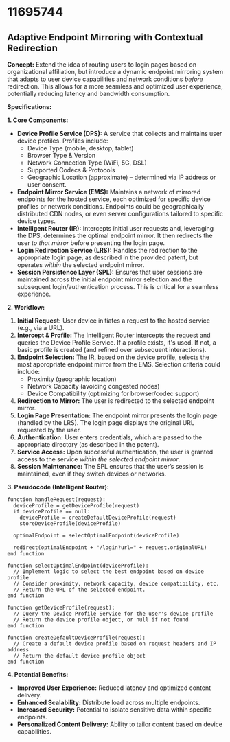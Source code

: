 # 11695744

## Adaptive Endpoint Mirroring with Contextual Redirection

**Concept:** Extend the idea of routing users to login pages based on organizational affiliation, but introduce a dynamic endpoint mirroring system that adapts to user device capabilities and network conditions *before* redirection. This allows for a more seamless and optimized user experience, potentially reducing latency and bandwidth consumption.

**Specifications:**

**1. Core Components:**

*   **Device Profile Service (DPS):** A service that collects and maintains user device profiles. Profiles include:
    *   Device Type (mobile, desktop, tablet)
    *   Browser Type & Version
    *   Network Connection Type (WiFi, 5G, DSL)
    *   Supported Codecs & Protocols
    *   Geographic Location (approximate) – determined via IP address or user consent.
*   **Endpoint Mirror Service (EMS):**  Maintains a network of mirrored endpoints for the hosted service, each optimized for specific device profiles or network conditions.  Endpoints could be geographically distributed CDN nodes, or even server configurations tailored to specific device types.
*   **Intelligent Router (IR):**  Intercepts initial user requests and, leveraging the DPS, determines the optimal endpoint mirror. It then redirects the user *to that mirror* before presenting the login page.
*   **Login Redirection Service (LRS):**  Handles the redirection to the appropriate login page, as described in the provided patent, but operates *within* the selected endpoint mirror.
*   **Session Persistence Layer (SPL):**  Ensures that user sessions are maintained across the initial endpoint mirror selection and the subsequent login/authentication process.  This is critical for a seamless experience.

**2. Workflow:**

1.  **Initial Request:** User device initiates a request to the hosted service (e.g., via a URL).
2.  **Intercept & Profile:** The Intelligent Router intercepts the request and queries the Device Profile Service. If a profile exists, it's used. If not, a basic profile is created (and refined over subsequent interactions).
3.  **Endpoint Selection:** The IR, based on the device profile, selects the most appropriate endpoint mirror from the EMS.  Selection criteria could include:
    *   Proximity (geographic location)
    *   Network Capacity (avoiding congested nodes)
    *   Device Compatibility (optimizing for browser/codec support)
4.  **Redirection to Mirror:** The user is redirected to the selected endpoint mirror.
5.  **Login Page Presentation:** The endpoint mirror presents the login page (handled by the LRS). The login page displays the original URL requested by the user.
6.  **Authentication:** User enters credentials, which are passed to the appropriate directory (as described in the patent).
7.  **Service Access:** Upon successful authentication, the user is granted access to the service *within the selected endpoint mirror*.
8.  **Session Maintenance:** The SPL ensures that the user’s session is maintained, even if they switch devices or networks.

**3. Pseudocode (Intelligent Router):**

```
function handleRequest(request):
  deviceProfile = getDeviceProfile(request)
  if deviceProfile == null:
    deviceProfile = createDefaultDeviceProfile(request)
    storeDeviceProfile(deviceProfile)

  optimalEndpoint = selectOptimalEndpoint(deviceProfile)

  redirect(optimalEndpoint + "/login?url=" + request.originalURL)
end function

function selectOptimalEndpoint(deviceProfile):
  // Implement logic to select the best endpoint based on device profile
  // Consider proximity, network capacity, device compatibility, etc.
  // Return the URL of the selected endpoint.
end function

function getDeviceProfile(request):
  // Query the Device Profile Service for the user's device profile
  // Return the device profile object, or null if not found
end function

function createDefaultDeviceProfile(request):
  // Create a default device profile based on request headers and IP address
  // Return the default device profile object
end function
```

**4. Potential Benefits:**

*   **Improved User Experience:** Reduced latency and optimized content delivery.
*   **Enhanced Scalability:** Distribute load across multiple endpoints.
*   **Increased Security:** Potential to isolate sensitive data within specific endpoints.
*   **Personalized Content Delivery:** Ability to tailor content based on device capabilities.